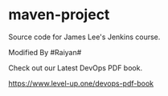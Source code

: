 # maven-project
Source code for James Lee's Jenkins course.

Modified By #Raiyan#

Check out our Latest DevOps PDF book.

https://www.level-up.one/devops-pdf-book
